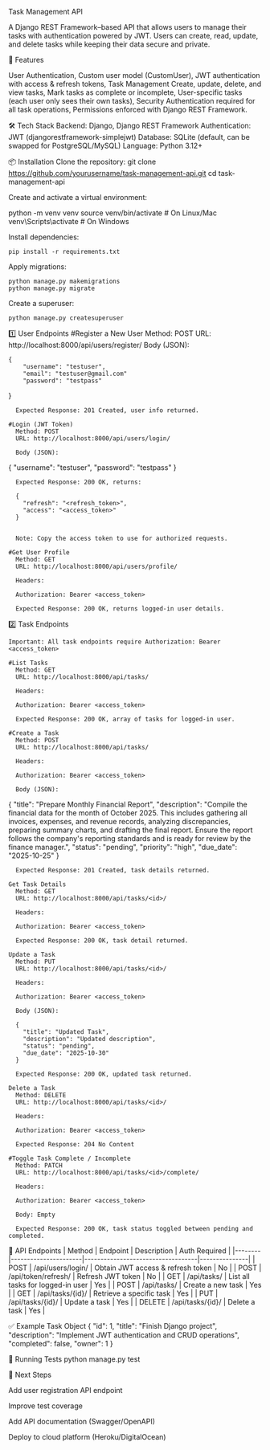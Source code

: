 Task Management API

A Django REST Framework–based API that allows users to manage their tasks with authentication powered by JWT. Users can create, read, update, and delete tasks while keeping their data secure and private.

🚀 Features

 User Authentication,
 Custom user model (CustomUser),
 JWT authentication with access & refresh tokens,
 Task Management Create, update, delete, and view tasks,
 Mark tasks as complete or incomplete,
 User-specific tasks (each user only sees their own tasks),
 Security Authentication required for all task operations,
 Permissions enforced with Django REST Framework.

🛠️ Tech Stack
Backend: Django, Django REST Framework
Authentication: JWT (djangorestframework-simplejwt)
Database: SQLite (default, can be swapped for PostgreSQL/MySQL)
Language: Python 3.12+

📦 Installation
Clone the repository:
git clone https://github.com/yourusername/task-management-api.git
cd task-management-api

Create and activate a virtual environment:

python -m venv venv
source venv/bin/activate   # On Linux/Mac
venv\Scripts\activate      # On Windows


Install dependencies:

    pip install -r requirements.txt


Apply migrations:

    python manage.py makemigrations
    python manage.py migrate

Create a superuser:

    python manage.py createsuperuser


1️⃣ User Endpoints
    #Register a New User
      Method: POST
      URL: http://localhost:8000/api/users/register/
      Body (JSON):

    {
        "username": "testuser",
        "email": "testuser@gmail.com"
        "password": "testpass"
}

      Expected Response: 201 Created, user info returned.

    #Login (JWT Token)
      Method: POST
      URL: http://localhost:8000/api/users/login/

      Body (JSON):

  {
    "username": "testuser",
    "password": "testpass"
  }

      Expected Response: 200 OK, returns:

      {
        "refresh": "<refresh_token>",
        "access": "<access_token>"
      }


      Note: Copy the access token to use for authorized requests.

    #Get User Profile
      Method: GET
      URL: http://localhost:8000/api/users/profile/

      Headers:

      Authorization: Bearer <access_token>

      Expected Response: 200 OK, returns logged-in user details.

2️⃣ Task Endpoints

    Important: All task endpoints require Authorization: Bearer <access_token>

    #List Tasks
      Method: GET
      URL: http://localhost:8000/api/tasks/

      Headers:

      Authorization: Bearer <access_token>

      Expected Response: 200 OK, array of tasks for logged-in user.

    #Create a Task
      Method: POST
      URL: http://localhost:8000/api/tasks/

      Headers:

      Authorization: Bearer <access_token>

      Body (JSON):

{
  "title": "Prepare Monthly Financial Report",
  "description": "Compile the financial data for the month of October 2025. This includes gathering all invoices, expenses, and revenue records, analyzing discrepancies, preparing summary charts, and drafting the final report. Ensure the report follows the company's reporting standards and is ready for review by the finance manager.",
  "status": "pending",
  "priority": "high",
  "due_date": "2025-10-25"
}


      Expected Response: 201 Created, task details returned.

    Get Task Details
      Method: GET
      URL: http://localhost:8000/api/tasks/<id>/

      Headers:

      Authorization: Bearer <access_token>

      Expected Response: 200 OK, task detail returned.

    Update a Task
      Method: PUT
      URL: http://localhost:8000/api/tasks/<id>/

      Headers:

      Authorization: Bearer <access_token>

      Body (JSON):

      {
        "title": "Updated Task",
        "description": "Updated description",
        "status": "pending",
        "due_date": "2025-10-30"
      }

      Expected Response: 200 OK, updated task returned.

    Delete a Task
      Method: DELETE
      URL: http://localhost:8000/api/tasks/<id>/

      Headers:

      Authorization: Bearer <access_token>

      Expected Response: 204 No Content

    #Toggle Task Complete / Incomplete
      Method: PATCH
      URL: http://localhost:8000/api/tasks/<id>/complete/

      Headers:

      Authorization: Bearer <access_token>

      Body: Empty

      Expected Response: 200 OK, task status toggled between pending and completed.

📌 API Endpoints
| Method | Endpoint              | Description                       | Auth Required |
|--------|----------------------|-----------------------------------|---------------|
| POST   | /api/users/login/     | Obtain JWT access & refresh token | No            |
| POST   | /api/token/refresh/   | Refresh JWT token                 | No            |
| GET    | /api/tasks/           | List all tasks for logged-in user | Yes           |
| POST   | /api/tasks/           | Create a new task                 | Yes           |
| GET    | /api/tasks/{id}/      | Retrieve a specific task          | Yes           |
| PUT    | /api/tasks/{id}/      | Update a task                     | Yes           |
| DELETE | /api/tasks/{id}/      | Delete a task                     | Yes           |

✅ Example Task Object
{
  "id": 1,
  "title": "Finish Django project",
  "description": "Implement JWT authentication and CRUD operations",
  "completed": false,
  "owner": 1
}

🧪 Running Tests
python manage.py test

📌 Next Steps

Add user registration API endpoint

Improve test coverage

Add API documentation (Swagger/OpenAPI)

Deploy to cloud platform (Heroku/DigitalOcean)